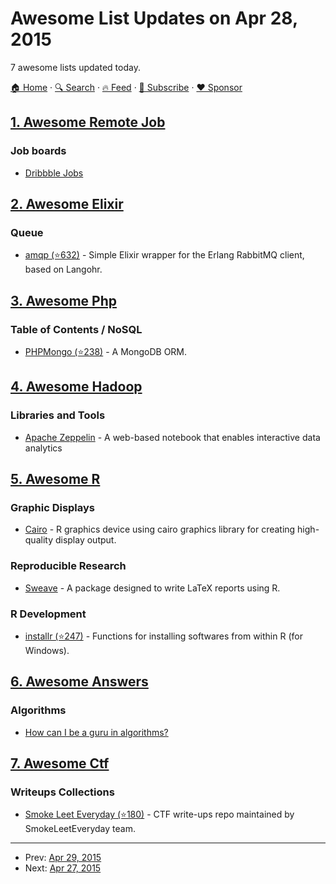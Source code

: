 # Awesome List Updates on Apr 28, 2015

7 awesome lists updated today.

[🏠 Home](/README.md) · [🔍 Search](https://www.trackawesomelist.com/search/) · [🔥 Feed](https://www.trackawesomelist.com/rss.xml) · [📮 Subscribe](https://trackawesomelist.us17.list-manage.com/subscribe?u=d2f0117aa829c83a63ec63c2f&id=36a103854c) · [❤️  Sponsor](https://github.com/sponsors/theowenyoung)



## [1. Awesome Remote Job](/content/lukasz-madon/awesome-remote-job/README.md)

### Job boards

*   [Dribbble Jobs](https://dribbble.com/jobs?location=Anywhere)

## [2. Awesome Elixir](/content/h4cc/awesome-elixir/README.md)

### Queue

*   [amqp (⭐632)](https://github.com/pma/amqp) - Simple Elixir wrapper for the Erlang RabbitMQ client, based on Langohr.

## [3. Awesome Php](/content/ziadoz/awesome-php/README.md)

### Table of Contents / NoSQL

*   [PHPMongo (⭐238)](https://github.com/sokil/php-mongo) - A MongoDB ORM.

## [4. Awesome Hadoop](/content/youngwookim/awesome-hadoop/README.md)

### Libraries and Tools

*   [Apache Zeppelin](https://zeppelin.incubator.apache.org/) - A web-based notebook that enables interactive data analytics

## [5. Awesome R](/content/qinwf/awesome-R/README.md)

### Graphic Displays

*   [Cairo](http://cran.r-project.org/web/packages/Cairo/index.html) - R graphics device using cairo graphics library for creating high-quality display output.

### Reproducible Research

*   [Sweave](https://www.statistik.lmu.de/\~leisch/Sweave/) - A package designed to write LaTeX reports using R.

### R Development

*   [installr (⭐247)](https://github.com/talgalili/installr/) - Functions for installing softwares from within R (for Windows).

## [6. Awesome Answers](/content/cyberglot/awesome-answers/README.md)

### Algorithms

*   [How can I be a guru in algorithms?](http://qr.ae/07Px4)

## [7. Awesome Ctf](/content/apsdehal/awesome-ctf/README.md)

### Writeups Collections

*   [Smoke Leet Everyday (⭐180)](https://github.com/smokeleeteveryday/CTF_WRITEUPS) - CTF write-ups repo maintained by SmokeLeetEveryday team.

---

- Prev: [Apr 29, 2015](/content/2015/04/29/README.md)
- Next: [Apr 27, 2015](/content/2015/04/27/README.md)